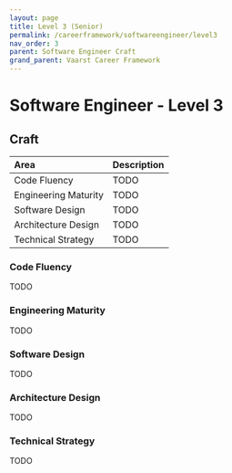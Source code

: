 ```yaml
---
layout: page
title: Level 3 (Senior)
permalink: /careerframework/softwareengineer/level3
nav_order: 3
parent: Software Engineer Craft
grand_parent: Vaarst Career Framework
---
```


# Software Engineer - Level 3

## Craft

|Area          | Description       |
|:-------------|:------------------|
| Code Fluency | TODO |
| Engineering Maturity | TODO |
| Software Design | TODO |
| Architecture Design | TODO |
| Technical Strategy | TODO |

### Code Fluency
TODO

### Engineering Maturity
TODO

### Software Design
TODO

### Architecture Design
TODO

### Technical Strategy
TODO